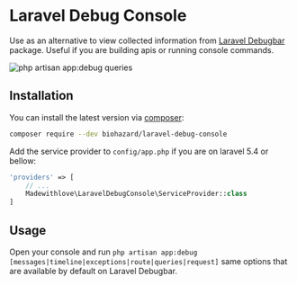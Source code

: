 # Laravel Debug Console

Use as an alternative to view collected information from [Laravel Debugbar](https://github.com/barryvdh/laravel-debugbar) package.
Useful if you are building apis or running console commands.

![php artisan app:debug queries](https://user-images.githubusercontent.com/3688705/41133243-9a32d442-6abd-11e8-9600-18c089440967.png)

## Installation

You can install the latest version via [composer](https://getcomposer.org/):
```bash
composer require --dev biohazard/laravel-debug-console
```

Add the service provider to `config/app.php` if you are on laravel 5.4 or bellow:
```php
'providers' => [
    // ...
    Madewithlove\LaravelDebugConsole\ServiceProvider::class
]
```

## Usage

Open your console and run `php artisan app:debug [messages|timeline|exceptions|route|queries|request]` same options that are available by default on Laravel Debugbar.
